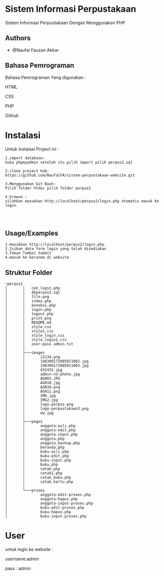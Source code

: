 
# Sistem Informasi Perpustakaan

Sistem Informasi Perpustakaan Dengan Menggunakan PHP


## Authors

- @Naufal Fauzan Akbar


## Bahasa Pemrograman

Bahasa Pemrograman Yang digunakan :

HTML

CSS

PHP

Github
# Instalasi

Untuk Instalasi Project ini :


```
1.import database:
buka phpmyadmin setelah itu pilih import pilih perpus2.sql

2.clone project hub:
https://github.com/NaufalFA/sistem-perpustakaan-website.git

3.Menggunakan Git Bash:
Pilih folder htdoc pilih folder perpus2

4.browse :
silahkan masukkan http://localhost/perpus2/login.php otomatis masuk ke login




```

## Usage/Examples

```
1.masukkan http://localhost/perpus2/login.php
2.Isikan data form login yang telah disediakan
3.Tekan Tombol Submit
4.masuk ke beranda di website
```

  
## Struktur Folder

```
─perpus2
│       │   cek_login.php
│       │   dbperpus2.sql
│       │   file.png
│       │   index.php
│       │   koneksi.php
│       │   login.php
│       │   logout.php
│       │   print.png
│       │   README.md
│       │   style.css
│       │   style1.css
│       │   style_login.css
│       │   style_login1.css
│       │   user-pass admin.txt
│       │
│       ├───images
│       │       12134.png
│       │       198309172005011002.jpg
│       │       198309172005011003.jpg
│       │       432432.jpg
│       │       admin-no-photo.jpg
│       │       AG003.JPG
│       │       AG010.jpg
│       │       AG010.png
│       │       AG011.png
│       │       IMG.jpg
│       │       IMG2.jpg
│       │       logo-perpus.png
│       │       logo-perpustakaan3.png
│       │       ww.jpg
│       │
│       ├───pages
│       │       anggota-asli.php
│       │       anggota-edit.php
│       │       anggota-input.php
│       │       anggota.php
│       │       anggota_backup.php
│       │       beranda.php
│       │       buku-asli.php
│       │       buku-edit.php
│       │       buku-input.php
│       │       buku.php
│       │       cetak.php
│       │       cetak1.php
│       │       cetak_buku.php
│       │       cetak_kartu.php
│       │
│       └───proses
│               anggota-edit-proses.php
│               anggota-hapus.php
│               anggota-input-proses.php
│               buku-edit-proses.php
│               buku-hapus.php
│               buku-input-proses.php
```

  
# User

untuk login ke website :

username:admin

pass : admin


  